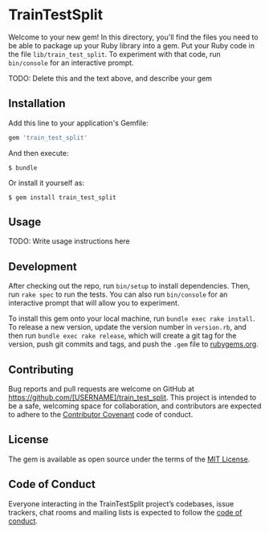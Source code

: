 # TrainTestSplit

Welcome to your new gem! In this directory, you'll find the files you need to be able to package up your Ruby library into a gem. Put your Ruby code in the file `lib/train_test_split`. To experiment with that code, run `bin/console` for an interactive prompt.

TODO: Delete this and the text above, and describe your gem

## Installation

Add this line to your application's Gemfile:

```ruby
gem 'train_test_split'
```

And then execute:

    $ bundle

Or install it yourself as:

    $ gem install train_test_split

## Usage

TODO: Write usage instructions here

## Development

After checking out the repo, run `bin/setup` to install dependencies. Then, run `rake spec` to run the tests. You can also run `bin/console` for an interactive prompt that will allow you to experiment.

To install this gem onto your local machine, run `bundle exec rake install`. To release a new version, update the version number in `version.rb`, and then run `bundle exec rake release`, which will create a git tag for the version, push git commits and tags, and push the `.gem` file to [rubygems.org](https://rubygems.org).

## Contributing

Bug reports and pull requests are welcome on GitHub at https://github.com/[USERNAME]/train_test_split. This project is intended to be a safe, welcoming space for collaboration, and contributors are expected to adhere to the [Contributor Covenant](http://contributor-covenant.org) code of conduct.

## License

The gem is available as open source under the terms of the [MIT License](https://opensource.org/licenses/MIT).

## Code of Conduct

Everyone interacting in the TrainTestSplit project’s codebases, issue trackers, chat rooms and mailing lists is expected to follow the [code of conduct](https://github.com/[USERNAME]/train_test_split/blob/master/CODE_OF_CONDUCT.md).
